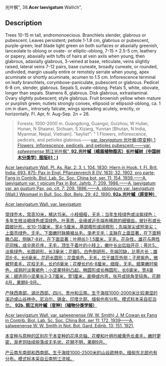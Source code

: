 光叶枫",
38.**Acer laevigatum** Wallich",

## Description
Trees 10-15 m tall, andromonoecious. Branchlets slender, glabrous or pubescent. Leaves persistent; petiole 1-1.8 cm, glabrous or pubescent, purple-green; leaf blade light green on both surfaces or abaxially greenish, lanceolate to oblong or ovate- or elliptic-oblong, 7-15 × 2.5-5 cm, leathery or papery, abaxially with tufts of hairs at vein axils when young, then glabrous, adaxially glabrous, 3-veined at base, reticulate, veins slightly raised, lateral veins 7-12 pairs, base cuneate, broadly cuneate, or rounded, undivided, margin usually entire or remotely serrate when young, apex acuminate or shortly acuminate, acumen to 1.5 cm. Inflorescence terminal on leafy branchlets, corymbose-paniculate, pubescent or glabrous. Pedicel 6-8 cm, slender, glabrous. Sepals 5, ovate-oblong. Petals 5, white, obovate, longer than sepals. Stamens 8, glabrous. Disk glabrous, extrastaminal. Ovary slightly pubescent; style glabrous. Fruit brownish yellow when mature or purplish green; nutlets strongly convex, ellipsoid or ellipsoid-oblong, ca. 1 cm in diam., introrsely falcate, wings spreading acutely, erectly, or horizontally. Fl. Apr, fr. Aug-Sep. 2*n* = 26.

> Forests; 1000-2000 m. Guangdong, Guangxi, Guizhou, W Hubei, Hunan, N Shaanxi, Sichuan, S Xizang, Yunnan [Bhutan, N India, Myanmar, Nepal, Vietnam].
  "keylist": "
1 Flowers, inflorescence, pedicels, and petioles glabrous.——<a href='/info/Acer laevigatum var. laevigatum?t=foc'>var. *laevigatum* 光叶枫(原变种)
1 Flowers, inflorescence, pedicels, and petioles pubescent.——<a href='/info/Acer laevigatum var. salweenense?t=foc'>var. *salweenense* 怒江光叶枫",
**92.光叶槭（峨眉植物图志）长叶槭树（中国树木分类学）图版61：l**

Acer laevigatum Wall. Pl. As. Rar. 2: 3, t. 104. 1830; Hiern in Hook. f. Fl. Brit, India: 693. 875; Pax in Engl. Pflanzenreich 8 (IV. 163): 32. 1902, pro parte; Fang in Contrib. Biol. Lab. Sc. Soc. China bot. ser. 11: 154, 1939.——A. laevigatum var. t ypicum Pax in Bot. Jahrb. 7: 209. 1986.——A, laevigatum var. an gustum Pax, op. cit. 7: 209. 1886.——A. oblongum var. laevigatum (Wall.) Wesmael in Bull. Soc. Bot. Belg. 29: 42. 1890.
**92a.光叶槭（原变种）**

Acer laevigatum Wall. var. laevigatum

常绿乔木，常高10米，稀达15米。小枝细瘦，无毛；当年生枝绿色或淡紫绿色；多年生枝淡褐绿色或深绿色。叶革质，全缘或近先端有稀疏的细锯齿，披针形或长圆披针形，长10-15厘米，宽4-5厘米，基部楔形或阔楔形；先端渐尖或短渐尖；上面亮绿色，无毛，下面嫩时脉腋被丛毛，渐老无毛；主脉在上面显著，在下面稍微凸起，侧脉7-8对，在下面显著；叶柄长1-1.5厘米，无毛。花杂性，雄花与两性花同株，成伞房花序，无毛，顶生于着叶的小枝上，嫩叶长出后始开花；萼片5，淡紫绿色，长圆卵形，长3毫米；花瓣5，白色倒卵形，先端凹缺，比萼片长；雄蕊6-8，长6毫米，花药长圆形；花盘紫色，无毛，位于雄蕊外侧；子房紫色，微被短柔毛，花柱无毛，长约6毫米；花梗长约6-8厘米，细瘦，无毛。翅果嫩时紫色，成熟时淡黄褐色；小坚果特别凸起，椭圆形或长椭圆形，长6毫米，宽4毫米；翅连同小坚果长3-3.7厘米，宽1厘米，直伸或内弯，张开成锐角至钝角。花期4月，果期8-9月。

产陕西南部、湖北西部、四川、贵州和云南。生于海拔1000-2000米比较潮湿的溪边或山谷林中。尼泊尔、锡金、印度北部、缅甸也有分布。模式标本采自尼泊尔。
**92b. 怒江光叶槭（变种）（植物分类学报）**

Acer laevigatum Wall. var. salweenense (W. W. Smith) J. M Cowan ex Fang in Contrib. Biol. Lab. Sc. Soc. China Bot. ser 11: 172. 1939——A. salweenense W. W. Smith in Not. Bot. Gard. Edinb. 13: 151. 1921,

本变种与原种的区别在于本变种的花序总轴、花梗和叶柄均被黄色长柔毛，嫩时更密，渐老则陆续脱落成无毛状。花期不明，果期9月。

产云南东南部和西南部。生于海拔1000-2500米的山谷疏林中。缅甸东北部也有分布。模式标本采自云南怒江流域。
